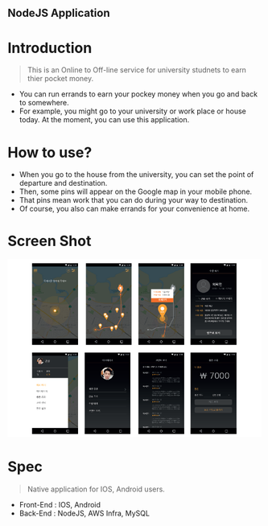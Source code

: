 ## NodeJS Application

# Introduction
> This is an Online to Off-line service for university studnets to earn thier pocket money. 
- You can run errands to earn your pockey money when you go and back to somewhere. 
- For example, you might go to your university or work place or house today. At the moment, you can use this application.

# How to use?
- When you go to the house from the university, you can set the point of departure and destination.
- Then, some pins will appear on the Google map in your mobile phone.
- That pins mean work that you can do during your way to destination.
- Of course, you also can make errands for your convenience at home.

# Screen Shot
![1](./images/workflow.png)

# Spec
> Native application for IOS, Android users.
- Front-End : IOS, Android
- Back-End : NodeJS, AWS Infra, MySQL 
